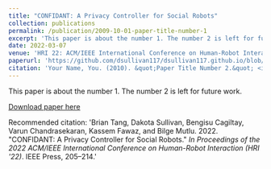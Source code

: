 ```yaml
---
title: "CONFIDANT: A Privacy Controller for Social Robots"
collection: publications
permalink: /publication/2009-10-01-paper-title-number-1
excerpt: 'This paper is about the number 1. The number 2 is left for future work.'
date: 2022-03-07
venue: 'HRI 22: ACM/IEEE International Conference on Human-Robot Interaction'
paperurl: 'https://github.com/dsullivan117/dsullivan117.github.io/blob/master/files/Tang%20et%20al.%20(2022)%20CONFIDANT-%20A%20Privacy%20Controller%20for%20Social%20Robots.pdf'
citation: 'Your Name, You. (2010). &quot;Paper Title Number 2.&quot; <i>Journal 1</i>. 1(2).'
---
```

This paper is about the number 1. The number 2 is left for future work.

[Download paper here](https://github.com/dsullivan117/dsullivan117.github.io/blob/master/files/Tang%20et%20al.%20(2022)%20CONFIDANT-%20A%20Privacy%20Controller%20for%20Social%20Robots.pdf)

Recommended citation: 'Brian Tang, Dakota Sullivan, Bengisu Cagiltay, Varun Chandrasekaran, Kassem Fawaz, and Bilge Mutlu. 2022. &quot;CONFIDANT: A Privacy Controller for Social Robots.&quot; <i>In Proceedings of the 2022 ACM/IEEE International Conference on Human-Robot Interaction (HRI '22)</i>. IEEE Press, 205–214.'

